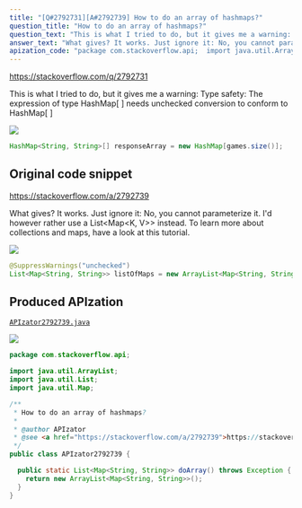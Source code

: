 ```yaml
---
title: "[Q#2792731][A#2792739] How to do an array of hashmaps?"
question_title: "How to do an array of hashmaps?"
question_text: "This is what I tried to do, but it gives me a warning: Type safety: The expression of type HashMap[ ] needs unchecked conversion to conform to HashMap[ ]"
answer_text: "What gives? It works. Just ignore it: No, you cannot parameterize it. I'd however rather use a List<Map<K, V>> instead. To learn more about collections and maps, have a look at this tutorial."
apization_code: "package com.stackoverflow.api;  import java.util.ArrayList; import java.util.List; import java.util.Map;  /**  * How to do an array of hashmaps?  *  * @author APIzator  * @see <a href=\"https://stackoverflow.com/a/2792739\">https://stackoverflow.com/a/2792739</a>  */ public class APIzator2792739 {    public static List<Map<String, String>> doArray() throws Exception {     return new ArrayList<Map<String, String>>();   } }"
---
```


https://stackoverflow.com/q/2792731

This is what I tried to do, but it gives me a warning:
Type safety: The expression of type HashMap[ ] needs unchecked conversion to conform to HashMap[ ]


<div class="code-logo"><img src="/stackoverflow.png" /></div>

```java
HashMap<String, String>[] responseArray = new HashMap[games.size()];
```


## Original code snippet

https://stackoverflow.com/a/2792739

What gives? It works. Just ignore it:
No, you cannot parameterize it. I&#x27;d however rather use a List&lt;Map&lt;K, V&gt;&gt; instead.
To learn more about collections and maps, have a look at this tutorial.

<div class="code-logo"><img src="/stackoverflow.png" /></div>

```java
@SuppressWarnings("unchecked")
List<Map<String, String>> listOfMaps = new ArrayList<Map<String, String>>();
```

## Produced APIzation

[`APIzator2792739.java`](https://github.com/blind-papers/apization-temp-data/raw/main/search/APIzator2792739.java)

<div class="code-logo"><img src="/apizator.png" /></div>

```java
package com.stackoverflow.api;

import java.util.ArrayList;
import java.util.List;
import java.util.Map;

/**
 * How to do an array of hashmaps?
 *
 * @author APIzator
 * @see <a href="https://stackoverflow.com/a/2792739">https://stackoverflow.com/a/2792739</a>
 */
public class APIzator2792739 {

  public static List<Map<String, String>> doArray() throws Exception {
    return new ArrayList<Map<String, String>>();
  }
}

```